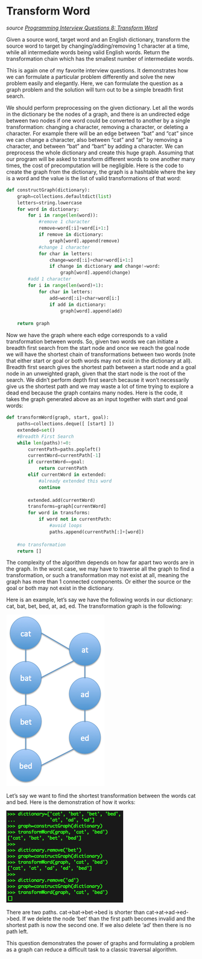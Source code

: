 # Transform Word

_source [Programming Interview Questions 8: Transform Word](http://www.ardendertat.com/2011/10/17/programming-interview-questions-8-transform-word/)_

Given a source word, target word and an English dictionary, transform the source word to target by changing/adding/removing 1 character at a time, while all intermediate words being valid English words. Return the transformation chain which has the smallest number of intermediate words.

This is again one of my favorite interview questions. It demonstrates how we can formulate a particular problem differently and solve the new problem easily and elegantly. Here, we can formulate the question as a graph problem and the solution will turn out to be a simple breadth first search.

We should perform preprocessing on the given dictionary. Let all the words in the dictionary be the nodes of a graph, and there is an undirected edge between two nodes if one word could be converted to another by a single transformation: changing a character, removing a character, or deleting a character. For example there will be an edge between “bat” and “cat” since we can change a character, also between “cat” and “at” by removing a character, and between “bat” and “bart” by adding a character. We can preprocess the whole dictionary and create this huge graph. Assuming that our program will be asked to transform different words to one another many times,  the cost of precomputation will be negligible. Here is the code to create the graph from the dictionary, the graph is a hashtable where the key is a word and the value is the list of valid transformations of that word:

```python
def constructGraph(dictionary):
    graph=collections.defaultdict(list)
    letters=string.lowercase
    for word in dictionary:
        for i in range(len(word)):
            #remove 1 character
            remove=word[:i]+word[i+1:]
            if remove in dictionary:
                graph[word].append(remove)
            #change 1 character
            for char in letters:
                change=word[:i]+char+word[i+1:]
                if change in dictionary and change!=word:
                    graph[word].append(change)
        #add 1 character
        for i in range(len(word)+1):
            for char in letters:
                add=word[:i]+char+word[i:]
                if add in dictionary:
                    graph[word].append(add)

    return graph
```

Now we have the graph where each edge corresponds to a valid transformation between words. So, given two words we can initiate a breadth first search from the start node and once we reach the goal node we will have the shortest chain of transformations between two words (note that either start or goal or both words may not exist in the dictionary at all). Breadth first search gives the shortest path between a start node and a goal node in an unweighted graph, given that the start node is the root of the search. We didn’t perform depth first search because it won’t necessarily give us the shortest path and we may waste a lot of time trying to explore a dead end because the graph contains many nodes. Here is the code, it takes the graph generated above as an input together with start and goal words:

```python
def transformWord(graph, start, goal):
    paths=collections.deque([ [start] ])
    extended=set()
    #Breadth First Search
    while len(paths)!=0:
        currentPath=paths.popleft()
        currentWord=currentPath[-1]
        if currentWord==goal:
            return currentPath
        elif currentWord in extended:
            #already extended this word
            continue

        extended.add(currentWord)
        transforms=graph[currentWord]
        for word in transforms:
            if word not in currentPath:
                #avoid loops
                paths.append(currentPath[:]+[word])

    #no transformation
    return []
```

The complexity of the algorithm depends on how far apart two words are in the graph. In the worst case, we may have to traverse all the graph to find a transformation, or such a transformation may not exist at all, meaning the graph has more than 1 connected components. Or either the source or the goal or both may not exist in the dictionary.

Here is an example, let’s say we have the following words in our dictionary: cat, bat, bet, bed, at, ad, ed. The transformation graph is the following:

![](graph.png)

Let’s say we want to find the shortest transformation between the words cat and bed. Here is the demonstration of how it works:

![](graphDemo.png)

There are two paths. cat->bat->bet->bed is shorter than cat->at->ad->ed->bed. If we delete the node ‘bet’ than the first path becomes invalid and the shortest path is now the second one. If we also delete ‘ad’ then there is no path left.

This question demonstrates the power of graphs and formulating a problem as a graph can reduce a difficult task to a classic traversal algorithm.
